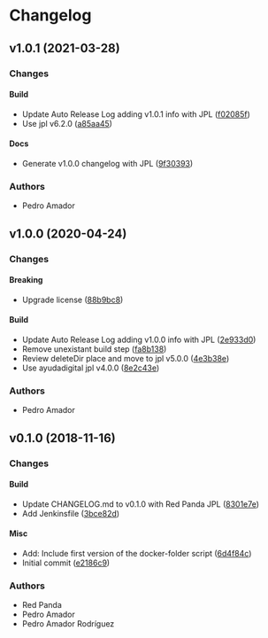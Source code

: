 # Changelog

## v1.0.1 (2021-03-28)

### Changes

#### Build

* Update Auto Release Log adding v1.0.1 info with JPL ([f02085f](https://github.com/ayudadigital/dind-folder/commit/f02085f))
* Use jpl v6.2.0 ([a85aa45](https://github.com/ayudadigital/dind-folder/commit/a85aa45))

#### Docs

* Generate v1.0.0 changelog with JPL ([9f30393](https://github.com/ayudadigital/dind-folder/commit/9f30393))

### Authors

* Pedro Amador

## v1.0.0 (2020-04-24)

### Changes

#### Breaking

* Upgrade license ([88b9bc8](https://github.com/ayudadigital/dind-folder/commit/88b9bc8))

#### Build

* Update Auto Release Log adding v1.0.0 info with JPL ([2e933d0](https://github.com/ayudadigital/dind-folder/commit/2e933d0))
* Remove unexistant build step ([fa8b138](https://github.com/ayudadigital/dind-folder/commit/fa8b138))
* Review deleteDir place and move to jpl v5.0.0 ([4e3b38e](https://github.com/ayudadigital/dind-folder/commit/4e3b38e))
* Use ayudadigital jpl v4.0.0 ([8e2c43e](https://github.com/ayudadigital/dind-folder/commit/8e2c43e))

### Authors

* Pedro Amador

## v0.1.0 (2018-11-16)

### Changes

#### Build

* Update CHANGELOG.md to v0.1.0 with Red Panda JPL ([8301e7e](https://github.com/ayudadigital/dind-folder/commit/8301e7e))
* Add Jenkinsfile ([3bce82d](https://github.com/ayudadigital/dind-folder/commit/3bce82d))

#### Misc

* Add: Include first version of the docker-folder script ([6d4f84c](https://github.com/ayudadigital/dind-folder/commit/6d4f84c))
* Initial commit ([e2186c9](https://github.com/ayudadigital/dind-folder/commit/e2186c9))

### Authors

* Red Panda
* Pedro Amador
* Pedro Amador Rodríguez

